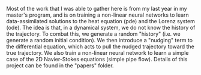 Most of the work that I was able to gather here is from my last year in my master's program, and is on training a non-linear neural networks to learn data-assimilated solutions to the heat equation (pde)
and the Lorenz system (ode). The idea is that, in a dynamical system, we do not know the history of the trajectory. To combat this, we generate a random "history"
(i.e. we generate a random initial condition). We then introduce a "nudging" term to the differential equation, which acts to pull the nudged trajectory toward
the true trajectory. 
We also train a non-linear neural network to learn a simple case of the 2D Navier-Stokes equations (simple pipe flow). Details of this project
can be found in the "papers" folder. 
